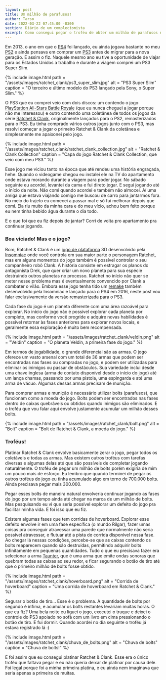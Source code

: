 ```yaml
---
layout: post
title: Um milhão de parafusos!
author: Tarso
date: 2022-03-22 07:45:00 -0300
section: Diário de um complecionista
excerpt: Como consegui pegar o troféu de obter um milhão de parafusos na remasterização do jogo Ratchet & Clank para o PS3.
---
```


Em 2013, o ano em que o [PS4](https://pt.wikipedia.org/wiki/PlayStation_4) foi lançado, eu ainda jogava bastante no meu [PS2](https://pt.wikipedia.org/wiki/PlayStation_2) e ainda pensava em comprar um [PS3](https://pt.wikipedia.org/wiki/PlayStation_3) antes de migrar para a nova geração. E assim o fiz. Naquele mesmo ano eu tive a oportunidade de viajar para os Estados Unidos a trabalho e durante a viagem comprei um PS3 Super Slim.

{%
  include image.html
  path = "/assets/images/ratchet_clank/ps3_super_slim.jpg"
  alt = "PS3 Super Slim"
  caption = "O terceiro e último modelo do PS3 lançado pela Sony, o Super Slim."
%}

O PS3 que eu comprei veio com dois discos: um contendo o jogo [PlayStation All-Stars Battle Royale](https://pt.wikipedia.org/wiki/PlayStation_All-Stars_Battle_Royale) (que eu nunca cheguei a jogar porque não me interessou) e outro contendo uma coletânea de todos os jogos da série [Ratchet & Clank](https://pt.wikipedia.org/wiki/Ratchet_%26_Clank_(s%C3%A9rie_de_jogos_eletr%C3%B4nicos)), originalmente lançados para o PS2, remasterizados para o PS3. Eu tinha comprado vários outros jogos junto com o PS3, mas resolvi começar a jogar o primeiro Ratchet & Clank da coletânea e simplesmente me apaixonei pelo jogo.

{%
  include image.html
  path = "/assets/images/ratchet_clank/ratchet_clank_collection.jpg"
  alt = "Ratchet & Clank Collection"
  caption = "Capa do jogo Ratchet & Clank Collection, que veio com meu PS3."
%}

Esse jogo me viciou tanto na época que até rendeu uma história engraçada, hehe. Quando o videogame chegou eu instalei ele na TV do apartamento onde estava morando durante a viagem para poder jogar. No sábado seguinte eu acordei, levantei da cama e fui direto jogar. E segui jogando até o início da noite. Não comi quando acordei e também não almocei. Aí uma amiga que estava viajando comigo me buscou de carro para jantarmos fora. No meio do trajeto eu comecei a passar mal e só fui melhorar depois que comi. Ela riu muito da minha cara e do meu vício, achou bem feito porque eu nem tinha bebido água durante o dia todo.

E o que foi que eu fiz depois de jantar? Corri de volta pro apartamento pra continuar jogando.

### Boa viciado! Mas e o jogo?

Bom, Ratchet & Clank é um [jogo de plataforma](https://pt.wikipedia.org/wiki/Jogo_eletr%C3%B4nico_de_plataforma) 3D desenvolvido pela [Insomniac](https://pt.wikipedia.org/wiki/Insomniac_Games) onde você controla em sua maior parte o personagem Ratchet, mas em alguns momentos do jogo também é possível controlar o seu companheiro robô Clank. A história consiste em estragar os planos do antagonista Drek, que quer criar um novo planeta para sua espécie destruindo outros planetas no processo. Ratchet no início não quer se meter nesse problema mas é eventualmente convencido por Clank a combater o vilão. Embora esse jogo tenha tido um [remake](https://pt.wikipedia.org/wiki/Ratchet_%26_Clank_(jogo_eletr%C3%B4nico_de_2016)) também desenvolvido pela Insomniac e lançado para o PS4 em 2016, neste post vou falar exclusivamente da versão remasterizada para o PS3.

Cada fase do jogo é um planeta diferente com uma área razoável para explorar. No início do jogo não é possível explorar cada planeta por completo, mas conforme você progride e adquire novas habilidades é possível retornar às fases anteriores para explorar novos locais, e geralmente essa exploração é muito bem recompensada.

{%
  include image.html
  path = "/assets/images/ratchet_clank/veldin.png"
  alt = "Veldin"
  caption = "O planeta Veldin, a primeira fase do jogo."
%}

Em termos de jogabilidade, o grande diferencial são as armas. O jogo oferece um vasto arsenal com um total de 36 armas que podem ser encontradas nas fases ou compradas no jogo, e podem ser utilizadas para eliminar os inimigos ou passar de obstáculos. Sua variedade inclui desde uma chave inglesa (arma de contato disponível desde o início do jogo) até um lança chamas, passando por uma pistola, uma espingarda e até uma arma de vácuo. Algumas dessas armas precisam de munição.

Para comprar armas e munição é necessário utilizar bolts (parafusos), que funcionam como a moeda do jogo. Bolts podem ser encontrados nas fases dentro de caixas quebráveis ou obtidos quando inimigos são eliminados. E o troféu que vou falar aqui envolve justamente acumular um milhão desses bolts.

{%
  include image.html
  path = "/assets/images/ratchet_clank/bolt.png"
  alt = "Bolt"
  caption = "Bolt de Ratchet & Clank, a moeda do jogo."
%}

### Troféus!

Platinar Ratchet & Clank envolve basicamente zerar o jogo, pegar todos os coletáveis e todas as armas. Mas existem outros troféus com tarefas diversas e algumas delas até que são possíveis de completar jogando naturalmente. O troféu de pegar um milhão de bolts porém exigiria de mim um pouco mais de esforço. Eu lembro que quando terminei de pegar os outros troféus do jogo eu tinha acumulado algo em torno de 700.000 bolts. Ainda precisava pegar mais 300.000.

Pegar esses bolts de maneira natural envolveria continuar jogando as fases do jogo por um tempo ainda até chegar na marca de um milhão de bolts. Mas pesquisando eu vi que seria possível explorar um defeito do jogo pra facilitar minha vida. E foi isso que eu fiz.

Existem algumas fases que tem corridas de hoverboard. Explorar esse defeito envolve ir em uma fase específica (o mundo Rilgar), fazer umas coisas pra conseguir atravessar uma parede que normalmente não seria possível atravessar, e flutuar até a pista de corrida disponível nessa fase. Ao chegar lá nessas condições, percebe-se que as caixas contendo os bolts reaparecem quando são destruídas, permitindo adquirir bolts infinitamente em pequenas quantidades. Tudo o que eu precisava fazer era selecionar a arma [Taunter](https://ratchetandclank.fandom.com/wiki/Taunter), que é uma arma que emite ondas sonoras que quebram todas as caixas ao seu redor, e ficar segurando o botão de tiro até que o primeiro milhão de bolts fosse obtido.

{%
  include image.html
  path = "/assets/images/ratchet_clank/hoverboard.png"
  alt = "Corrida de hoverboard"
  caption = "Uma corrida de hoverboard em Ratchet & Clank."
%}

Segurar o botão de tiro... Esse é o problema. A quantidade de bolts por segundo é ínfima, e acumular os bolts restantes levariam muitas horas. O que eu fiz? Uma bela noite eu liguei o jogo, executei o truque e deixei o controle do PS3 apoiado no sofá com um livro em cima pressionando o botão de tiro. E fui dormir. Quando acordei no dia seguinte o troféu já estava registrado lá :)

{%
  include image.html
  path = "/assets/images/ratchet_clank/chuva_de_bolts.png"
  alt = "Chuva de bolts"
  caption = "Chuva de bolts!"
%}

E foi assim que eu consegui platinar Ratchet & Clank. Esse era o único troféu que faltava pegar e eu não queria deixar de platinar por causa dele. Foi legal porque foi a minha primeira platina, e eu ainda nem imaginava que seria apenas a primeira de muitas.